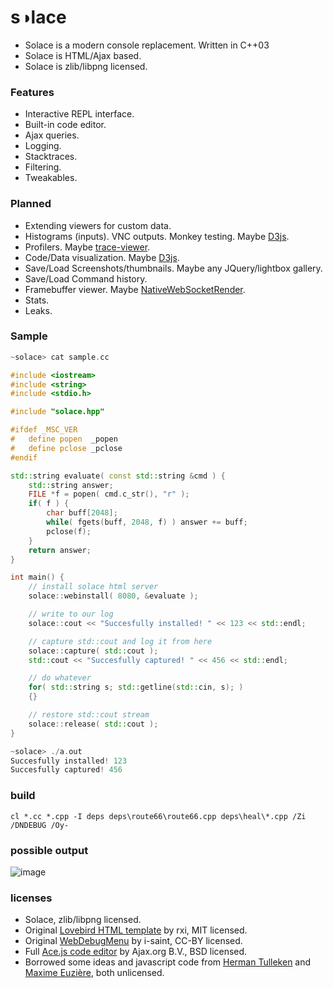 s&#9681;lace
======

- Solace is a modern console replacement. Written in C++03
- Solace is HTML/Ajax based.
- Solace is zlib/libpng licensed.

### Features

- Interactive REPL interface.
- Built-in code editor.
- Ajax queries.
- Logging.
- Stacktraces.
- Filtering.
- Tweakables.

### Planned

- Extending viewers for custom data.
- Histograms (inputs). VNC outputs. Monkey testing. Maybe [D3js](http://d3js.org).
- Profilers. Maybe [trace-viewer](http://github.com/google/trace-viewer).
- Code/Data visualization. Maybe [D3js](http://d3js.org).
- Save/Load Screenshots/thumbnails. Maybe any JQuery/lightbox gallery.
- Save/Load Command history.
- Framebuffer viewer. Maybe [NativeWebSocketRender](https://github.com/dwilliamson/NativeWebSocketRender).
- Stats.
- Leaks.

### Sample

```c++
~solace> cat sample.cc

#include <iostream>
#include <string>
#include <stdio.h>

#include "solace.hpp"

#ifdef _MSC_VER
#   define popen  _popen
#   define pclose _pclose
#endif

std::string evaluate( const std::string &cmd ) {
    std::string answer;
    FILE *f = popen( cmd.c_str(), "r" );
    if( f ) {
        char buff[2048];
        while( fgets(buff, 2048, f) ) answer += buff;
        pclose(f);
    }
    return answer;
}

int main() {
    // install solace html server
    solace::webinstall( 8080, &evaluate );

    // write to our log
    solace::cout << "Succesfully installed! " << 123 << std::endl;

    // capture std::cout and log it from here
    solace::capture( std::cout );
    std::cout << "Succesfully captured! " << 456 << std::endl;

    // do whatever
    for( std::string s; std::getline(std::cin, s); )
    {}

    // restore std::cout stream
    solace::release( std::cout );
}

~solace> ./a.out
Succesfully installed! 123
Succesfully captured! 456
```

### build
```
cl *.cc *.cpp -I deps deps\route66\route66.cpp deps\heal\*.cpp /Zi /DNDEBUG /Oy-
```

### possible output
![image](https://raw.github.com/r-lyeh/depot/master/solace.png)

### licenses
- Solace, zlib/libpng licensed.
- Original [Lovebird HTML template](https://github.com/rxi/lovebird) by rxi, MIT licensed.
- Original [WebDebugMenu](https://github.com/i-saint/WebDebugMenu) by i-saint, CC-BY licensed.
- Full [Ace.js code editor](http://ace.c9.io) by Ajax.org B.V., BSD licensed.
- Borrowed some ideas and javascript code from [Herman Tulleken](http://devmag.org.za/2011/01/25/make-your-logs-interactive-and-squash-bugs-faster/) and [Maxime Euzière](http://xem.github.io/Lazy/), both unlicensed.

